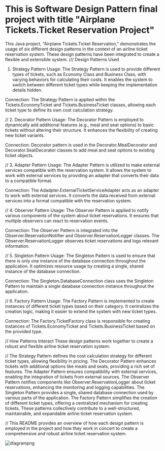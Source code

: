 # This is Software Design Pattern final project  with title "Airplane Tickets.Ticket Reservation Project"
This Java project, "Airplane Tickets.Ticket Reservation," demonstrates the usage of six different design patterns in the context of an airline ticket reservation system. These design patterns have been integrated to create a flexible and extensible system.
///
Design Patterns Used
1. Strategy Pattern
Usage: The Strategy Pattern is used to provide different types of tickets, such as Economy Class and Business Class, with varying behaviors for calculating their costs. It enables the system to switch between different ticket types while keeping the implementation details hidden.


Connection: The Strategy Pattern is applied within the Tickets.EconomyTicket and Tickets.BusinessTicket classes, allowing each ticket type to define its own cost calculation strategy.

//
2. Decorator Pattern
Usage: The Decorator Pattern is employed to dynamically add additional features (e.g., meal and seat options) to basic tickets without altering their structure. It enhances the flexibility of creating new ticket variants.


Connection: Decorator pattern is used in the Decorator.MealDecorator and Decorator.SeatDecorator classes to add meal and seat options to existing ticket objects.

//
3. Adapter Pattern
Usage: The Adapter Pattern is utilized to make external services compatible with the reservation system. It allows the system to work with external services by providing an adapter that converts their data to a compatible format.

Connection: The Adadpter.ExternalTicketServiceAdapter acts as an adapter to work with external services. It converts the data received from external services into a format compatible with the reservation system.

//
4. Observer Pattern
Usage: The Observer Pattern is applied to notify various components of the system about ticket reservations. It ensures that multiple observers can react to reservation events.


Connection: The Observer Pattern is integrated into the Observer.ReservationNotifier and Observer.ReservationLogger classes. The Observer.ReservationLogger observes ticket reservations and logs relevant information.

//
5. Singleton Pattern
Usage: The Singleton Pattern is used to ensure that there is only one instance of the database connection throughout the application. It optimizes resource usage by creating a single, shared instance of the database connection.


Connection: The Singleton.DatabaseConnection class uses the Singleton Pattern to maintain a single database connection instance throughout the application.

//
6. Factory Pattern
Usage: The Factory Pattern is implemented to create instances of different ticket types based on their category. It centralizes the creation logic, making it easier to extend the system with new ticket types.


Connection: The Factory.TicketFactory class is responsible for creating instances of Tickets.EconomyTicket and Tickets.BusinessTicket based on the provided type.

//
How Patterns Interact
These design patterns work together to create a robust and flexible airline ticket reservation system:

//
The Strategy Pattern defines the cost calculation strategy for different ticket types, allowing flexibility in pricing.
The Decorator Pattern enhances tickets with additional options like meals and seats, providing a rich set of features.
The Adapter Pattern ensures compatibility with external services, enabling the integration of tickets from external sources.
The Observer Pattern notifies components like Observer.ReservationLogger about ticket reservations, enhancing the monitoring and logging capabilities.
The Singleton Pattern provides a single, shared database connection used by various parts of the application.
The Factory Pattern simplifies the creation of different ticket types, offering a centralized mechanism for creating tickets.
These patterns collectively contribute to a well-structured, maintainable, and expandable airline ticket reservation system.

//
This README provides an overview of how each design pattern is employed in the project and how they work in concert to create a comprehensive and robust airline ticket reservation system.

![diagrampng](https://github.com/daniyaradil04/sdp_final/assets/124418726/eb01361d-4188-49ac-a74c-dfb379c23d42)




 
